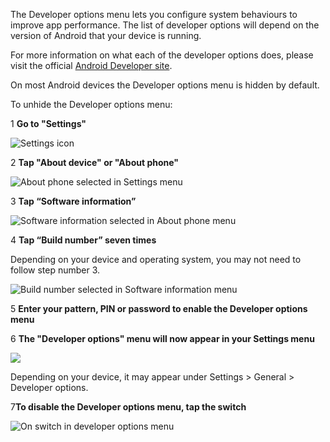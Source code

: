 The Developer options menu lets you configure system behaviours to improve app performance. The list of developer options will depend on the version of Android that your device is running.

For more information on what each of the developer options does, please visit the official [Android Developer site](https://developer.android.com/studio/debug/dev-options "Android Developer options open in a new window").

On most Android devices the Developer options menu is hidden by default.

To unhide the Developer options menu:

1 **Go to "Settings"**

![Settings icon](https://images.samsung.com/is/image/samsung/assets/uk/support/how-do-i-turn-on-the-developer-options-menu-on-my-samsung-galaxy-device/app-settings-icon.png?$ORIGIN_PNG$)

2 **Tap "About device" or "About phone"**

![About phone selected in Settings menu](https://images.samsung.com/is/image/samsung/assets/uk/support/how-do-i-turn-on-the-developer-options-menu-on-my-samsung-galaxy-device/2-uk-turn-on-developer-options.png?$ORIGIN_PNG$)

3 **Tap “Software information”**

![Software information selected in About phone menu](https://images.samsung.com/is/image/samsung/assets/uk/support/how-do-i-turn-on-the-developer-options-menu-on-my-samsung-galaxy-device/3-uk-turn-on-developer-options.png?$ORIGIN_PNG$)

4 **Tap “Build number” seven times**

Depending on your device and operating system, you may not need to follow step number 3. 

![Build number selected in Software information menu](https://images.samsung.com/is/image/samsung/assets/uk/support/how-do-i-turn-on-the-developer-options-menu-on-my-samsung-galaxy-device/4-uk-turn-on-developer-options.png?$ORIGIN_PNG$)

5 **Enter your pattern, PIN or password to enable the Developer options menu**

6 **The "Developer options" menu will now appear in your Settings menu**

![](https://images.samsung.com/is/image/samsung/assets/uk/support/how-do-i-turn-on-the-developer-options-menu-on-my-samsung-galaxy-device/5-uk-turn-on-developer-options.png?$ORIGIN_PNG$)

Depending on your device, it may appear under Settings > General > Developer options.

7**To disable the Developer options menu, tap the switch**

![On switch in developer options menu](https://images.samsung.com/is/image/samsung/assets/uk/support/how-do-i-turn-on-the-developer-options-menu-on-my-samsung-galaxy-device/6-uk-turn-on-developer-options.png?$ORIGIN_PNG$)